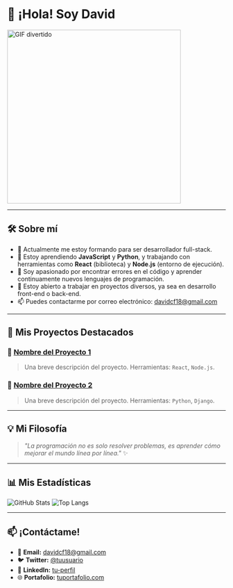# 👋 ¡Hola! Soy David

<img src="https://media.giphy.com/media/L8K62iTDkzGX6/giphy.gif" alt="GIF divertido" width="400"/>

---

## 🛠 Sobre mí

- 🔭 Actualmente me estoy formando para ser desarrollador full-stack.
- 🌱 Estoy aprendiendo **JavaScript** y **Python**, y trabajando con herramientas como **React** (biblioteca) y **Node.js** (entorno de ejecución).
- 👀 Soy apasionado por encontrar errores en el código y aprender continuamente nuevos lenguajes de programación.
- 💼 Estoy abierto a trabajar en proyectos diversos, ya sea en desarrollo front-end o back-end.
- 📫 Puedes contactarme por correo electrónico: [davidcf18@gmail.com](mailto:davidcf18@gmail.com)

---

## 🚀 Mis Proyectos Destacados

### 🌟 [Nombre del Proyecto 1](#)
> Una breve descripción del proyecto.
> Herramientas: `React`, `Node.js`.

### 🌟 [Nombre del Proyecto 2](#)
> Una breve descripción del proyecto.
> Herramientas: `Python`, `Django`.

---

## 💡 Mi Filosofía
> _"La programación no es solo resolver problemas, es aprender cómo mejorar el mundo línea por línea."_ ✨

---

## 📊 Mis Estadísticas

![GitHub Stats](https://github-readme-stats.vercel.app/api?username=tuusuario&show_icons=true&theme=radical)
![Top Langs](https://github-readme-stats.vercel.app/api/top-langs/?username=tuusuario&layout=compact&theme=radical)

---

## 📫 ¡Contáctame!

- 💌 **Email:** [davidcf18@gmail.com](mailto:davidcf18@gmail.com)
- 🐦 **Twitter:** [@tuusuario](https://twitter.com/tuusuario)
- 💼 **LinkedIn:** [tu-perfil](https://linkedin.com/in/tuusuario)
- 🌐 **Portafolio:** [tuportafolio.com](https://tuportafolio.com)
